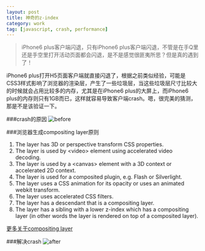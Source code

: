 ```yaml
---
layout: post
title: 神奇的z-index
category: work
tag: [javascript, crash, performance]
---
```


> iPhone6 plus客户端闪退，只有iPhone6 plus客户端闪退，不管是在手Q里还是手空里打开活动页面都会闪退，是不是感觉很匪夷所思？但是真的遇到了！

iPhone6 plus打开H5页面客户端就直接闪退了，根据之前类似经验，可能是CSS3样式影响了浏览器的渲染层，产生了一些垃圾层，当这些垃圾层尺寸比较大的时候就会占用比较多的内存，尤其是在iPhone6 plus的大屏上，而iPhone6 plus的内存则只有1GB而已，这样就容易导致客户端crash。嗯，很完美的猜测，那是不是该验证一下。

###crash的原因
![before][2]

###浏览器生成compositing layer原则
1. The layer has 3D or perspective transform CSS properties.
2. The layer is used by \<video\> element using accelerated video decoding.
3. The layer is used by a \<canvas\> element with a 3D context or accelerated 2D context.
4. The layer is used for a composited plugin, e.g. Flash or Silverlight.
5. The layer uses a CSS animation for its opacity or uses an animated webkit transform.
6. The layer uses accelerated CSS filters.
7. The layer has a descendant that is a compositing layer.
8. The layer has a sibling with a lower z-index which has a compositing layer (in other words the layer is rendered on top of a composited layer).

[更多关于compositing layer][1]

###解决crash
![after][3]



[1]: https://aerotwist.com/blog/on-translate3d-and-layer-creation-hacks/ "on-translate3d-and-layer-creation-hacks"
[2]: http://timcui.github.io/public/pic/ip6crash/before.png "before"
[3]: http://timcui.github.io/public/pic/ip6crash/after.png "after"